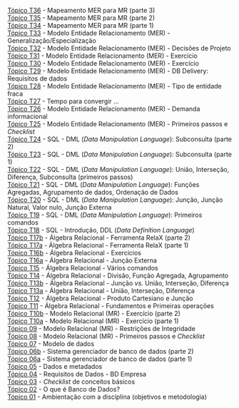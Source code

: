 [Tópico T36](./topico-36.md) - Mapeamento MER para MR (parte 3)<br>
[Tópico T35](./topico-35.md) - Mapeamento MER para MR (parte 2)<br>
[Tópico T34](./topico-34.md) - Mapeamento MER para MR (parte 1)<br>
[Tópico T33](./topico-33.md) - Modelo Entidade Relacionamento (MER) - Generalização/Especialização<br>
[Tópico T32](./topico-32.md) - Modelo Entidade Relacionamento (MER) - Decisões de Projeto<br>
[Tópico T31](./topico-31.md) - Modelo Entidade Relacionamento (MER) - Exercício<br>
[Tópico T30](./topico-30.md) - Modelo Entidade Relacionamento (MER) - Exercício<br>
[Tópico T29](./topico-29.md) - Modelo Entidade Relacionamento (MER) - DB Delivery: Requisitos de dados<br>
[Tópico T28](./topico-28.md) - Modelo Entidade Relacionamento (MER) - Tipo de entidade fraca<br>
[Tópico T27](./topico-27.md) - Tempo para convergir ...<br>
[Tópico T26](./topico-26.md) - Modelo Entidade Relacionamento (MER) - Demanda informacional<br>
[Tópico T25](./topico-25.md) - Modelo Entidade Relacionamento (MER) - Primeiros passos e _Checklist_<br>
[Tópico T24](./topico-24.md) - SQL - DML (_Data Manipulation Language_): Subconsulta (parte 2)<br>
[Tópico T23](./topico-23.md) - SQL - DML (_Data Manipulation Language_): Subconsulta (parte 1)<br>
[Tópico T22](./topico-22.md) - SQL - DML (_Data Manipulation Language_): União, Interseção, Diferença, Subconsulta (primeiros passos)<br>
[Tópico T21](./topico-21.md) - SQL - DML (_Data Manipulation Language_): Funções Agregadas, Agrupamento de dados, Ordenação de Dados<br>
[Tópico T20](./topico-20.md) - SQL - DML (_Data Manipulation Language_): Junção, Junção Natural, Valor nulo, Junção Externa<br>
[Tópico T19](./topico-19.md) - SQL - DML (_Data Manipulation Language_): Primeiros comandos<br>
[Tópico T18](./topico-18.md) - SQL - Introdução, DDL (_Data Definition Language_)<br>
[Tópico T17b](./topico-17b.md) - Álgebra Relacional - Ferramenta RelaX (parte 2)<br>
[Tópico T17a](./topico-17a.md) - Álgebra Relacional - Ferramenta RelaX (parte 1)<br>
[Tópico T16b](./topico-16b.md) - Álgebra Relacional - Exercícios<br>
[Tópico T16a](./topico-16a.md) - Álgebra Relacional - Junção Externa<br>
[Tópico T15](./topico-15.md) - Álgebra Relacional - Vários comandos<br>
[Tópico T14](./topico-14.md) - Álgebra Relacional - Divisão, Função Agregada, Agrupamento<br>
[Tópico T13b](./topico-13b.md) - Álgebra Relacional - Junção _vs._ União, Interseção, Diferença<br>
[Tópico T13a](./topico-13a.md) - Álgebra Relacional - União, Interseção, Diferença<br>
[Tópico T12](./topico-12.md) - Álgebra Relacional - Produto Cartesiano e Junção<br>
[Tópico T11](./topico-11.md) - Álgebra Relacional - Fundamentos e Primeiras operações<br>
[Tópico T10b](./topico-10b.md) - Modelo Relacional (MR) - Exercício (parte 2)<br>
[Tópico T10a](./topico-10a.md) - Modelo Relacional (MR) - Exercício (parte 1)<br>
[Tópico 09](./topico-09.md) - Modelo Relacional (MR) - Restrições de Integridade<br>
[Tópico 08](./topico-08.md) - Modelo Relacional (MR) - Primeiros passos e _Checklist_<br>
[Tópico 07](./topico-07.md) - Modelo de dados<br>
[Tópico 06b](./topico-06b.md) - Sistema gerenciador de banco de dados (parte 2)<br>
[Tópico 06a](./topico-06a.md) - Sistema gerenciador de banco de dados (parte 1)<br>
[Tópico 05](./topico-05.md) - Dados e metadados<br>
[Tópico 04](./topico-04.md) - Requisitos de Dados - BD Empresa<br>
[Tópico 03](./topico-03.md) - _Checklist_ de conceitos básicos<br>
[Tópico 02](./topico-02.md) - O que é Banco de Dados?<br>
[Tópico 01](./topico-01.md) - Ambientação com a disciplina (objetivos e metodologia)<br>
